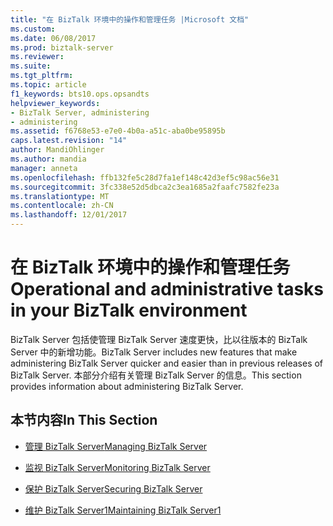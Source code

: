 ```yaml
---
title: "在 BizTalk 环境中的操作和管理任务 |Microsoft 文档"
ms.custom: 
ms.date: 06/08/2017
ms.prod: biztalk-server
ms.reviewer: 
ms.suite: 
ms.tgt_pltfrm: 
ms.topic: article
f1_keywords: bts10.ops.opsandts
helpviewer_keywords:
- BizTalk Server, administering
- administering
ms.assetid: f6768e53-e7e0-4b0a-a51c-aba0be95895b
caps.latest.revision: "14"
author: MandiOhlinger
ms.author: mandia
manager: anneta
ms.openlocfilehash: ffb132fe5c28d7fa1ef148c42d3ef5c98ac56e31
ms.sourcegitcommit: 3fc338e52d5dbca2c3ea1685a2faafc7582fe23a
ms.translationtype: MT
ms.contentlocale: zh-CN
ms.lasthandoff: 12/01/2017
---
```

# <a name="operational-and-administrative-tasks-in-your-biztalk-environment"></a><span data-ttu-id="60f8e-102">在 BizTalk 环境中的操作和管理任务</span><span class="sxs-lookup"><span data-stu-id="60f8e-102">Operational and administrative tasks in your BizTalk environment</span></span>
<span data-ttu-id="60f8e-103">BizTalk Server 包括使管理 BizTalk Server 速度更快，比以往版本的 BizTalk Server 中的新增功能。</span><span class="sxs-lookup"><span data-stu-id="60f8e-103">BizTalk Server includes new features that make administering BizTalk Server quicker and easier than in previous releases of BizTalk Server.</span></span> <span data-ttu-id="60f8e-104">本部分介绍有关管理 BizTalk Server 的信息。</span><span class="sxs-lookup"><span data-stu-id="60f8e-104">This section provides information about administering BizTalk Server.</span></span>  
  
## <a name="in-this-section"></a><span data-ttu-id="60f8e-105">本节内容</span><span class="sxs-lookup"><span data-stu-id="60f8e-105">In This Section</span></span>  
  
-   [<span data-ttu-id="60f8e-106">管理 BizTalk Server</span><span class="sxs-lookup"><span data-stu-id="60f8e-106">Managing BizTalk Server</span></span>](../core/use-groups-create-artifacts-optimize-performance-and-more-in-biztalk-server.md)  
  
-   [<span data-ttu-id="60f8e-107">监视 BizTalk Server</span><span class="sxs-lookup"><span data-stu-id="60f8e-107">Monitoring BizTalk Server</span></span>](../core/monitoring-biztalk-server.md)  
  
-   [<span data-ttu-id="60f8e-108">保护 BizTalk Server</span><span class="sxs-lookup"><span data-stu-id="60f8e-108">Securing BizTalk Server</span></span>](../core/securing-biztalk-server.md)  
  
-   [<span data-ttu-id="60f8e-109">维护 BizTalk Server1</span><span class="sxs-lookup"><span data-stu-id="60f8e-109">Maintaining BizTalk Server1</span></span>](../core/maintaining-biztalk-server1.md)
